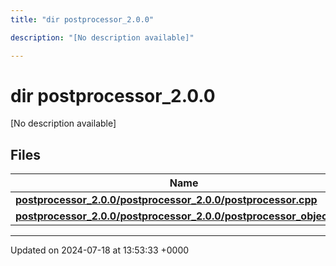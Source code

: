 ```yaml
---
title: "dir postprocessor_2.0.0"

description: "[No description available]"

---
```


# dir postprocessor_2.0.0

[No description available]

## Files

| Name           |
| -------------- |
| **[postprocessor_2.0.0/postprocessor_2.0.0/postprocessor.cpp](/documentation/code/files/postprocessor__2_80_80_2postprocessor_8cpp/#file-postprocessor-2-0-0-postprocessor-2-0-0-postprocessor-cpp)**  |
| **[postprocessor_2.0.0/postprocessor_2.0.0/postprocessor_object.cpp](/documentation/code/files/postprocessor__2_80_80_2postprocessor__object_8cpp/#file-postprocessor-2-0-0-postprocessor-2-0-0-postprocessor-object-cpp)**  |






-------------------------------

Updated on 2024-07-18 at 13:53:33 +0000
